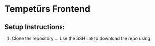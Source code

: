 # Tempetürs Frontend

## Setup Instructions:

1. Clone the repository
... Use the SSH link to download the repo using 
